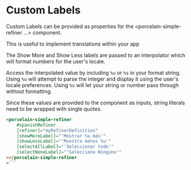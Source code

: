 # Custom Labels

Custom Labels can be provided as properties for the <porcelain-simple-refiner ...></porcelain-simple-refiner> component.

This is useful to implement translations within your app

The Show More and Show Less labels are passed to an interpolator which will format numbers for the user's locale.

Access the interpolated value by including `%u` or `%s` in your format string. Using `%u` will attempt to parse the integer and display it using the user's locale preferences. Using `%s` will let your string or number pass through without formatting.

Since these values are provided to the component as inputs, string literals need to be wrapped with single quotes.

````html
<porcelain-simple-refiner
	#spanishRefiner
	[refiner]="myRefinerDefinition"
	[showMoreLabel]="'Mostrar %u más'"
	[showLessLabel]="'Muestra menos %u'"
	[selectAllLabel]="'Seleccionar todo'"
	[selectNoneLabel]="'Seleccione Ninguno'"
></porcelain-simple-refiner
>```
````

